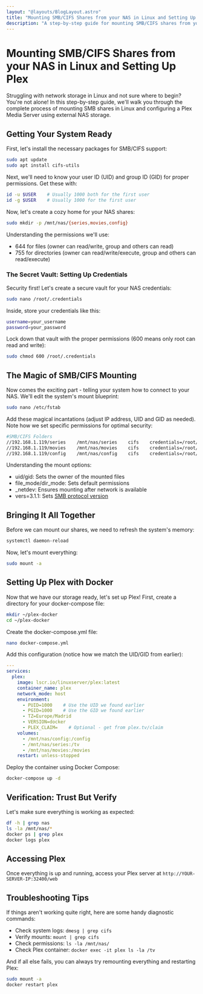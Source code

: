 ```yaml
---
layout: "@layouts/BlogLayout.astro"
title: "Mounting SMB/CIFS Shares from your NAS in Linux and Setting Up Plex"
description: "A step-by-step guide for mounting SMB/CIFS shares from your NAS in Linux and setting up Plex Media Server with Docker - Learn how to securely connect your network storage and stream your media library."
---
```


# Mounting SMB/CIFS Shares from your NAS in Linux and Setting Up Plex

Struggling with network storage in Linux and not sure where to begin? You're not alone! In this step-by-step guide, we'll walk you through the complete process of mounting SMB shares in Linux and configuring a Plex Media Server using external NAS storage. 

## Getting Your System Ready

First, let's install the necessary packages for SMB/CIFS support:

```bash
sudo apt update
sudo apt install cifs-utils
```

Next, we'll need to know your user ID (UID) and group ID (GID) for proper permissions. Get these with:

```bash
id -u $USER    # Usually 1000 both for the first user
id -g $USER    # Usually 1000 for the first user
```

Now, let's create a cozy home for your NAS shares:

```bash
sudo mkdir -p /mnt/nas/{series,movies,config}
```

Understanding the permissions we'll use:

- 644 for files (owner can read/write, group and others can read)
- 755 for directories (owner can read/write/execute, group and others can read/execute)

### The Secret Vault: Setting Up Credentials

Security first! Let's create a secure vault for your NAS credentials:

```bash
sudo nano /root/.credentials
```

Inside, store your credentials like this:

```bash
username=your_username
password=your_password
```

Lock down that vault with the proper permissions (600 means only root can read and write):

```bash
sudo chmod 600 /root/.credentials
```

## The Magic of SMB/CIFS Mounting

Now comes the exciting part - telling your system how to connect to your NAS. We'll edit the system's mount blueprint:

```bash
sudo nano /etc/fstab
```

Add these magical incantations (adjust IP address, UID and GID as needed). Note how we set specific permissions for optimal security:

```bash
#SMB/CIFS Folders
//192.168.1.119/series    /mnt/nas/series    cifs    credentials=/root/.credentials,iocharset=utf8,vers=3.1.1,_netdev,uid=1000,gid=1000,file_mode=0644,dir_mode=0755    0    0
//192.168.1.119/movies    /mnt/nas/movies    cifs    credentials=/root/.credentials,iocharset=utf8,vers=3.1.1,_netdev,uid=1000,gid=1000,file_mode=0644,dir_mode=0755    0    0
//192.168.1.119/config    /mnt/nas/config    cifs    credentials=/root/.credentials,iocharset=utf8,vers=3.1.1,_netdev,uid=1000,gid=1000,file_mode=0644,dir_mode=0755    0    0
```

Understanding the mount options:

- uid/gid: Sets the owner of the mounted files
- file_mode/dir_mode: Sets default permissions
- _netdev: Ensures mounting after network is available
- vers=3.1.1: Sets [SMB protocol version](https://cifs.com/)

## Bringing It All Together

Before we can mount our shares, we need to refresh the system's memory:

```bash
systemctl daemon-reload
```

Now, let's mount everything:

```bash
sudo mount -a
```

## Setting Up Plex with Docker

Now that we have our storage ready, let's set up Plex! First, create a directory for your docker-compose file:

```bash
mkdir ~/plex-docker
cd ~/plex-docker
```

Create the docker-compose.yml file:

```bash
nano docker-compose.yml
```

Add this configuration (notice how we match the UID/GID from earlier):

```yaml
---
services:
  plex:
    image: lscr.io/linuxserver/plex:latest
    container_name: plex
    network_mode: host
    environment:
      - PUID=1000    # Use the UID we found earlier
      - PGID=1000    # Use the GID we found earlier
      - TZ=Europe/Madrid
      - VERSION=docker
      - PLEX_CLAIM=    # Optional - get from plex.tv/claim
    volumes:
      - /mnt/nas/config:/config
      - /mnt/nas/series:/tv
      - /mnt/nas/movies:/movies
    restart: unless-stopped
```

Deploy the container using Docker Compose:

```bash
docker-compose up -d
```

## Verification: Trust But Verify

Let's make sure everything is working as expected:

```bash
df -h | grep nas
ls -la /mnt/nas/*
docker ps | grep plex
docker logs plex
```

## Accessing Plex

Once everything is up and running, access your Plex server at `http://YOUR-SERVER-IP:32400/web`

## Troubleshooting Tips

If things aren't working quite right, here are some handy diagnostic commands:

- Check system logs: `dmesg | grep cifs`
- Verify mounts: `mount | grep cifs`
- Check permissions: `ls -la /mnt/nas/`
- Check Plex container: `docker exec -it plex ls -la /tv`

And if all else fails, you can always try remounting everything and restarting Plex:

```bash
sudo mount -a
docker restart plex
```

